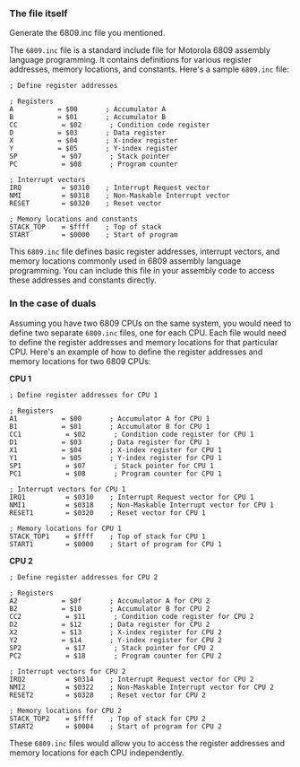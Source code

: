 ### The file itself

Generate the 6809.inc file you mentioned.

The `6809.inc` file is a standard include file for Motorola 6809 assembly language programming. It contains definitions for various register addresses, memory locations, and constants. Here's a sample `6809.inc` file:

```assembly
; Define register addresses

; Registers
A           = $00       ; Accumulator A
B           = $01       ; Accumulator B
CC           = $02       ; Condition code register
D           = $03       ; Data register
X           = $04       ; X-index register
Y           = $05       ; Y-index register
SP           = $07       ; Stack pointer
PC           = $08       ; Program counter

; Interrupt vectors
IRQ          = $0310    ; Interrupt Request vector
NMI          = $0318    ; Non-Maskable Interrupt vector
RESET        = $0320    ; Reset vector

; Memory locations and constants
STACK_TOP    = $ffff    ; Top of stack
START        = $0000    ; Start of program
```

This `6809.inc` file defines basic register addresses, interrupt vectors, and memory locations commonly used in 6809 assembly language programming. You can include this file in your assembly code to access these addresses and constants directly.

### In the case of duals

Assuming you have two 6809 CPUs on the same system, you would need to define two separate `6809.inc` files, one for each CPU. Each file would need to define the register addresses and memory locations for that particular CPU. Here's an example of how to define the register addresses and memory locations for two 6809 CPUs:

**CPU 1**

```assembly
; Define register addresses for CPU 1

; Registers
A1           = $00       ; Accumulator A for CPU 1
B1           = $01       ; Accumulator B for CPU 1
CC1           = $02       ; Condition code register for CPU 1
D1           = $03       ; Data register for CPU 1
X1           = $04       ; X-index register for CPU 1
Y1           = $05       ; Y-index register for CPU 1
SP1           = $07       ; Stack pointer for CPU 1
PC1           = $08       ; Program counter for CPU 1

; Interrupt vectors for CPU 1
IRQ1          = $0310    ; Interrupt Request vector for CPU 1
NMI1          = $0318    ; Non-Maskable Interrupt vector for CPU 1
RESET1        = $0320    ; Reset vector for CPU 1

; Memory locations for CPU 1
STACK_TOP1    = $ffff    ; Top of stack for CPU 1
START1        = $0000    ; Start of program for CPU 1
```

**CPU 2**

```assembly
; Define register addresses for CPU 2

; Registers
A2           = $0f       ; Accumulator A for CPU 2
B2           = $10       ; Accumulator B for CPU 2
CC2           = $11       ; Condition code register for CPU 2
D2           = $12       ; Data register for CPU 2
X2           = $13       ; X-index register for CPU 2
Y2           = $14       ; Y-index register for CPU 2
SP2           = $17       ; Stack pointer for CPU 2
PC2           = $18       ; Program counter for CPU 2

; Interrupt vectors for CPU 2
IRQ2          = $0314    ; Interrupt Request vector for CPU 2
NMI2          = $0322    ; Non-Maskable Interrupt vector for CPU 2
RESET2        = $0328    ; Reset vector for CPU 2

; Memory locations for CPU 2
STACK_TOP2    = $ffff    ; Top of stack for CPU 2
START2        = $0004    ; Start of program for CPU 2
```

These `6809.inc` files would allow you to access the register addresses and memory locations for each CPU independently.